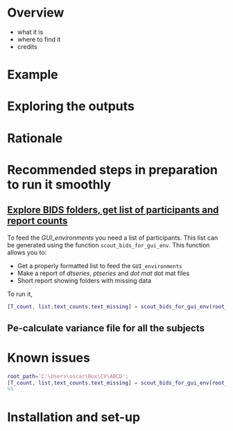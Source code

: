 # Overview
 - what it is
 - where to find it
 - credits
# Example

# Exploring the outputs

# Rationale

# Recommended steps in preparation to run it smoothly 

## [Explore BIDS folders, get list of participants and report counts](./GUI_Environments/scout_bids_for_gui_env.md)

To feed the *GUI_environments* you need a list of participants. This list can be generated using the function `scout_bids_for_gui_env`. This function allows you to:

- Get a properly formatted list to feed the `GUI_environments`
- Make a report of *dtseries*, *ptseries* and *dot mat* dot mat files
- Short report showing folders with missing data

To run it, 
```matlab
[T_count, list,text_counts,text_missing] = scout_bids_for_gui_env(root_path)
```

## Pe-calculate variance file for all the subjects

# Known issues

```matlab
root_path='C:\Users\oscar\Box\CV\ABCD';
[T_count, list,text_counts,text_missing] = scout_bids_for_gui_env(root_path)
%% 
```

# Installation and set-up